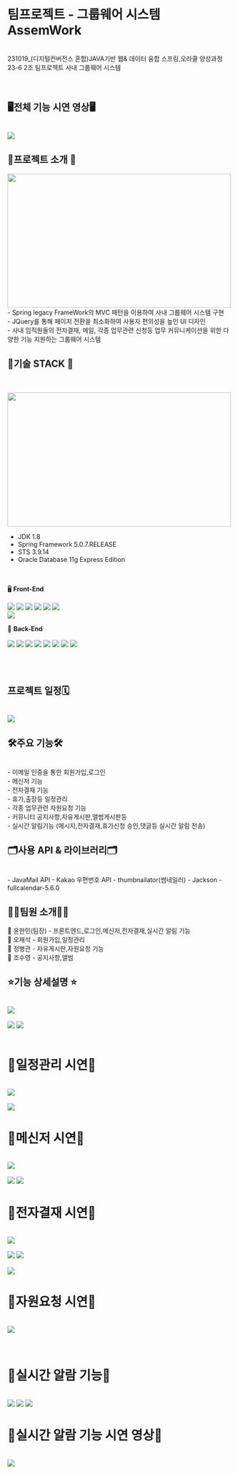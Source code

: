 # 팀프로젝트 - 그룹웨어 시스템 AssemWork
<br>
231019_(디지털컨버전스 혼합)JAVA기반 웹& 데이터 융합 스프링,오라클 양성과정 23-6 
2조 팀프로젝트 사내 그룹웨어 시스템
<br><br><br>

## 🖥전체 기능 시연 영상🖥
<br>
<img src="https://github.com/YoonHanmin/GroupWareTeamProject/assets/145332449/35e9c4cb-65aa-496c-97ac-f0b8f3dcf5c5"/>

 ## 📢프로젝트 소개 📢
 
<img src="https://github.com/YoonHanmin/GroupWareTeamProject/assets/145332449/ee50ac5c-2cea-49bc-8cbe-b7e246a56c60" style="width:500px; height:300px;">
 
 <br>
 - Spring legacy FrameWork의 MVC 패턴을 이용하여 사내 그룹웨어 시스템 구현   <br>
 - JQuery를 통해 페이지 전환을 최소화하여 사용자 편의성을 높인 UI 디자인 <br> 
 - 사내 임직원들의 전자결재, 메일, 각종 업무관련 신청등 업무 커뮤니케이션을 위한 다양한 기능 지원하는 그룹웨어 시스템

<br>

## 🧾기술 STACK 🧾
<br><br>
<img src="https://github.com/YoonHanmin/GroupWareTeamProject/assets/145332449/8a87ad7b-f4cd-479d-b5a6-8b0def722143" style="width:500px; height:300px;">
- JDK 1.8
- Spring Framework 5.0.7.RELEASE
- STS 3.9.14
- Oracle Database 11g Express Edition 

<br><br>
🖥️ <b>Front-End</b> <br><br>
<img src="https://img.shields.io/badge/HTML5-00599C?style=flat&logo=HTML5&logoColor=white"/>
<img src="https://img.shields.io/badge/CSS3-1572B6?style=flat&logo=CSS3&logoColor=white"/>
<img src="https://img.shields.io/badge/JavaScript-F7DF1E?style=flat&logo=javascript&logoColor=white"/>
<img src="https://img.shields.io/badge/jQuery-0769AD?style=flat&logo=jQuery&logoColor=white"/>
<img src="https://img.shields.io/badge/AJAX -EE4353?style=flat&logo=AJAX&logoColor=white"/>
<img src="https://img.shields.io/badge/VSCode-007ACC?style=flat&logo=visualstudiocode&logoColor=white"/>	
<img src="https://img.shields.io/badge/BootStrap5-7952B3?style=flat&logo=bootstrap&logoColor=white"/>	


📡 <b>Back-End</b> <br><br>
<img src="https://img.shields.io/badge/Java1.8-3766AB?style=flat&logo=Java&logoColor=white"/>
<img src="https://img.shields.io/badge/Spring-6DB33F?style=flat&logo=Spring&logoColor=white"/>
<img src="https://img.shields.io/badge/Oracle-F80000?style=flat&logo=Oracle&logoColor=white"/>
<img src="https://img.shields.io/badge/JSP-333366?style=flat&logo=Java&logoColor=white"/>
<img src="https://img.shields.io/badge/Mybatis-000000?style=flat&logo=Mybatis&logoColor=white"/>
<img src="https://img.shields.io/badge/Tomcat-F8DC75?style=flat&logo=apachetomcat&logoColor=black"/>
<img src="https://img.shields.io/badge/GitHub-181717?style=flat&logo=GitHub&logoColor=white"/>
<img src="https://img.shields.io/badge/Maven-C71A36?style=flat&logo=apachemaven&logoColor=white"/>


<br>
<br>

## 프로젝트 일정🗓
<br>
<img src="https://github.com/YoonHanmin/GroupWareTeamProject/assets/145332449/9db1a7f1-766c-4e04-a041-d958aaff3312"/>
<br>

## 🛠주요 기능🛠
<br>
- 이메일 인증을 통한 회원가입,로그인
<br>
- 메신저 기능<br>
- 전자결재 기능<br>
- 휴가,출장등 일정관리<br>
- 각종 업무관련 자원요청 기능<br>
- 커뮤니티 공지사항,자유게시판,앨범게시판등<br>
- 실시간 알림기능 (메시지,전자결재,휴가신청 승인,댓글등 실시간 알림 전송)<br>

## 🗂사용 API & 라이브러리🗂
<br>
- JavaMail API
- Kakao 우편번호 API
- thumbnailator(썸네일러)
- Jackson
- fullcalendar-5.6.0


## 💁‍♂️팀원 소개💁‍♂️

🧑 윤한민(팀장) - 프론트엔드,로그인,메신저,전자결재,실시간 알림 기능<br>
🧑 오재석       - 회원가입,일정관리<br>
🧑 정병관       - 자유게시판,자원요청 기능<br>
🧑 조수영       - 공지사항,앨범<br>




## ⭐기능 상세설명 ⭐


<br>

<img src="https://github.com/YoonHanmin/GroupWareTeamProject/assets/145332449/71ab0e4f-4f25-4b78-b719-6fead96c9406"/>
<br>

<br>
<img src="https://github.com/YoonHanmin/GroupWareTeamProject/assets/145332449/4af276f9-0e25-4627-a87b-f483a3a99a91"/>
<img src="https://github.com/YoonHanmin/GroupWareTeamProject/assets/145332449/2bba0185-b899-4964-abeb-8c44442109bb"/>
<br>
<br>

<h1>📆일정관리 시연📆</h1>
<br>

<img src="https://github.com/YoonHanmin/GroupWareTeamProject/assets/145332449/2e5a333a-0471-4af6-a5f5-08d8e2e6d12a"/>
<br>
<br>
<img src="https://github.com/YoonHanmin/GroupWareTeamProject/assets/145332449/b2671595-ebc8-445f-a527-9bb95afaf36f"/>
<br>


<h1>📮메신저 시연📮</h1>
<br>
<img src="https://github.com/YoonHanmin/GroupWareTeamProject/assets/145332449/63e71304-d106-4df9-ae09-77af48c03f21"/>
<br>
<br>


<img src="https://github.com/YoonHanmin/GroupWareTeamProject/assets/145332449/847bbbe6-ade9-4490-8b0c-8e25da659ba9"/>
<img src="https://github.com/YoonHanmin/GroupWareTeamProject/assets/145332449/734210ab-3cf9-4494-8fc6-208d957eb694"/>
<br>
<h1>📜전자결재 시연📜</h1>
<br>
<img src="https://github.com/YoonHanmin/GroupWareTeamProject/assets/145332449/29cf6d31-74d4-46ae-833c-fe3f9827bf21"/>
<br>
<br>
<img src="https://github.com/YoonHanmin/GroupWareTeamProject/assets/145332449/29eece26-ee89-43a6-af69-f6ebf45da8bd"/>
<img src="https://github.com/YoonHanmin/GroupWareTeamProject/assets/145332449/eeaf3d49-b764-48b0-9b00-e7e354fef5d7"/>
<br>
<br>

<img src="https://github.com/YoonHanmin/GroupWareTeamProject/assets/145332449/30ce135d-bcd1-43b0-a887-593d657a50fa"/>
<br>
<h1>📜자원요청 시연📜</h1>
<br>
<img src="https://github.com/YoonHanmin/GroupWareTeamProject/assets/145332449/6db6c2ef-0c62-4f93-a615-d0283501dadc"/>
<br><br>
<br>
<h1>🔔실시간 알람 기능🔔</h1>
<br>
<img src="https://github.com/YoonHanmin/GroupWareTeamProject/assets/145332449/bc832411-5db5-4262-907c-ed3b68cd15a7"/>
<img src="https://github.com/YoonHanmin/GroupWareTeamProject/assets/145332449/9786520d-e473-4435-9e50-e795dd68fdcb"/>
<img src="https://github.com/YoonHanmin/GroupWareTeamProject/assets/145332449/2a41d7e6-2d8e-44fc-9d5f-722596986c26"/>

<br>
<h1>🔔실시간 알람 기능 시연 영상🔔</h1>
<br>
<img src="https://github.com/YoonHanmin/GroupWareTeamProject/assets/145332449/5416fb04-8e8e-460b-889e-36c5319c785b"/>


